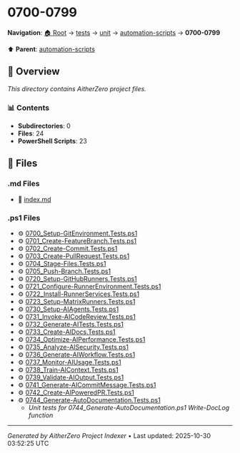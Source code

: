 # 0700-0799

**Navigation**: [🏠 Root](../../../../index.md) → [tests](../../../index.md) → [unit](../../index.md) → [automation-scripts](../index.md) → **0700-0799**

⬆️ **Parent**: [automation-scripts](../index.md)

## 📖 Overview

*This directory contains AitherZero project files.*

### 📊 Contents

- **Subdirectories**: 0
- **Files**: 24
- **PowerShell Scripts**: 23

## 📄 Files

### .md Files

- 📝 [index.md](./index.md)

### .ps1 Files

- ⚙️ [0700_Setup-GitEnvironment.Tests.ps1](./0700_Setup-GitEnvironment.Tests.ps1)
- ⚙️ [0701_Create-FeatureBranch.Tests.ps1](./0701_Create-FeatureBranch.Tests.ps1)
- ⚙️ [0702_Create-Commit.Tests.ps1](./0702_Create-Commit.Tests.ps1)
- ⚙️ [0703_Create-PullRequest.Tests.ps1](./0703_Create-PullRequest.Tests.ps1)
- ⚙️ [0704_Stage-Files.Tests.ps1](./0704_Stage-Files.Tests.ps1)
- ⚙️ [0705_Push-Branch.Tests.ps1](./0705_Push-Branch.Tests.ps1)
- ⚙️ [0720_Setup-GitHubRunners.Tests.ps1](./0720_Setup-GitHubRunners.Tests.ps1)
- ⚙️ [0721_Configure-RunnerEnvironment.Tests.ps1](./0721_Configure-RunnerEnvironment.Tests.ps1)
- ⚙️ [0722_Install-RunnerServices.Tests.ps1](./0722_Install-RunnerServices.Tests.ps1)
- ⚙️ [0723_Setup-MatrixRunners.Tests.ps1](./0723_Setup-MatrixRunners.Tests.ps1)
- ⚙️ [0730_Setup-AIAgents.Tests.ps1](./0730_Setup-AIAgents.Tests.ps1)
- ⚙️ [0731_Invoke-AICodeReview.Tests.ps1](./0731_Invoke-AICodeReview.Tests.ps1)
- ⚙️ [0732_Generate-AITests.Tests.ps1](./0732_Generate-AITests.Tests.ps1)
- ⚙️ [0733_Create-AIDocs.Tests.ps1](./0733_Create-AIDocs.Tests.ps1)
- ⚙️ [0734_Optimize-AIPerformance.Tests.ps1](./0734_Optimize-AIPerformance.Tests.ps1)
- ⚙️ [0735_Analyze-AISecurity.Tests.ps1](./0735_Analyze-AISecurity.Tests.ps1)
- ⚙️ [0736_Generate-AIWorkflow.Tests.ps1](./0736_Generate-AIWorkflow.Tests.ps1)
- ⚙️ [0737_Monitor-AIUsage.Tests.ps1](./0737_Monitor-AIUsage.Tests.ps1)
- ⚙️ [0738_Train-AIContext.Tests.ps1](./0738_Train-AIContext.Tests.ps1)
- ⚙️ [0739_Validate-AIOutput.Tests.ps1](./0739_Validate-AIOutput.Tests.ps1)
- ⚙️ [0741_Generate-AICommitMessage.Tests.ps1](./0741_Generate-AICommitMessage.Tests.ps1)
- ⚙️ [0742_Create-AIPoweredPR.Tests.ps1](./0742_Create-AIPoweredPR.Tests.ps1)
- ⚙️ [0744_Generate-AutoDocumentation.Tests.ps1](./0744_Generate-AutoDocumentation.Tests.ps1)
  - *Unit tests for 0744_Generate-AutoDocumentation.ps1 Write-DocLog function*

---

*Generated by AitherZero Project Indexer* • Last updated: 2025-10-30 03:52:25 UTC

